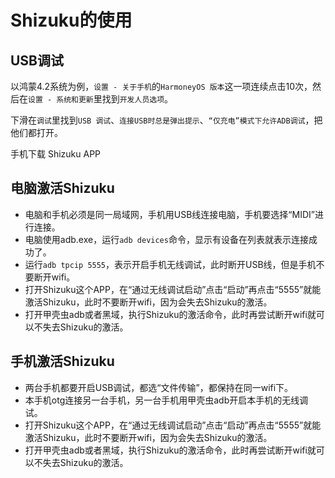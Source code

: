 # Shizuku的使用

## USB调试

以鸿蒙4.2系统为例，`设置 - 关于手机`的`HarmoneyOS 版本`这一项连续点击10次，然后在`设置 - 系统和更新`里找到`开发人员选项`。

下滑在`调试`里找到`USB 调试`、`连接USB时总是弹出提示`、`“仅充电”模式下允许ADB调试`，把他们都打开。

手机下载 Shizuku APP

## 电脑激活Shizuku

- 电脑和手机必须是同一局域网，手机用USB线连接电脑，手机要选择“MIDI”进行连接。
- 电脑使用adb.exe，运行`adb devices`命令，显示有设备在列表就表示连接成功了。
- 运行`adb tpcip 5555`，表示开启手机无线调试，此时断开USB线，但是手机不要断开wifi。
- 打开Shizuku这个APP，在“通过无线调试启动”点击“启动”再点击“5555”就能激活Shizuku，此时不要断开wifi，因为会失去Shizuku的激活。
- 打开甲壳虫adb或者黑域，执行Shizuku的激活命令，此时再尝试断开wifi就可以不失去Shizuku的激活。

## 手机激活Shizuku

- 两台手机都要开启USB调试，都选“文件传输”，都保持在同一wifi下。
- 本手机otg连接另一台手机，另一台手机用甲壳虫adb开启本手机的无线调试。
- 打开Shizuku这个APP，在“通过无线调试启动”点击“启动”再点击“5555”就能激活Shizuku，此时不要断开wifi，因为会失去Shizuku的激活。
- 打开甲壳虫adb或者黑域，执行Shizuku的激活命令，此时再尝试断开wifi就可以不失去Shizuku的激活。